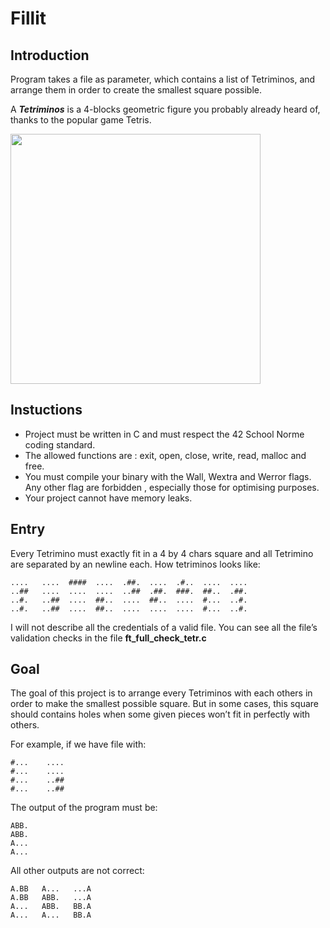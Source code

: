 # Fillit
## Introduction

Program takes a file as parameter, which contains a list of Tetriminos, and arrange them in order to create the smallest square possible.

A ***Tetriminos*** is a 4-blocks geometric figure you probably already heard of, thanks to the popular game Tetris.

<img src="https://upload.wikimedia.org/wikipedia/commons/thumb/5/50/All_5_free_tetrominoes.svg/2560px-All_5_free_tetrominoes.svg.png" width="400">

## Instuctions

* Project must be written in C and must respect the 42 School Norme coding standard.
* The allowed functions are : exit, open, close, write, read, malloc and free.
* You must compile your binary with the Wall, Wextra and Werror flags. Any other flag are forbidden , especially those for optimising purposes.
* Your project cannot have memory leaks.

## Entry

Every Tetrimino must exactly fit in a 4 by 4 chars square and all Tetrimino are separated by an newline each.
How tetriminos looks like:

    ....   ....  ####  ....  .##.  ....  .#..  ....  ....
    ..##   ....  ....  ....  ..##  .##.  ###.  ##..  .##. 
    ..#.   ..##  ....  ##..  ....  ##..  ....  #...  ..#.
    ..#.   ..##  ....  ##..  ....  ....  ....  #...  ..#.
    
I will not describe all the credentials of a valid file. You can see all the file’s validation checks in the file **ft_full_check_tetr.c**

## Goal

The goal of this project is to arrange every Tetriminos with each others in order to make the smallest possible square. But in some cases, this square should contains holes when some given pieces won’t fit in perfectly with others.

For example, if we have file with:

    #...    ....
    #...    ....
    #...    ..##
    #...    ..##
    
The output of the program must be:

    ABB.
    ABB.
    A...
    A...
    
All other outputs are not correct:

    A.BB   A...   ...A
    A.BB   ABB.   ...A
    A...   ABB.   BB.A
    A...   A...   BB.A
    
